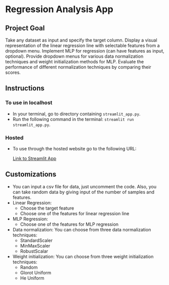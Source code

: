 # Regression Analysis App 

## Project Goal  
Take any dataset as input and specify the target column. Display a visual representation of the linear regression line with selectable features from a dropdown menu. Implement MLP for regression (can have features as input, optional). Provide dropdown menus for various data normalization techniques and weight initialization methods for MLP. Evaluate the performance of different normalization techniques by comparing their scores. 

## Instructions 
### To use in localhost 
- In your terminal, go to directory containing `streamlit_app.py`.
- Run the following command in the terminal: `streamlit run streamlit_app.py`. 

### Hosted 
- To use through the hosted website go to the following URL: 

    [Link to Streamlit App](https://saatvikraoiitgn-yeeshu-saatvik-assignment3-streamlit-app-ycq22a.streamlit.app) 


## Customizations 
- You can input a csv file for data, just uncomment the code. Also, you can take random data by giving input of the number of samples and features. 
- Linear Regression:
    - Choose the target feature 
    - Choose one of the features for linear regression line
- MLP Regression:
    - Choose one of the features for MLP regression 
- Data normalization: You can choose from three data normalization techniques: 
    - StandardScaler
    - MinMaxScaler
    - RobustScalar
- Weight initialization: You can choose from three weight initialization techniques: 
    - Random
    - Glorot Uniform
    - He Uniform 